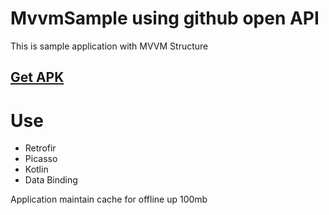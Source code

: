 # MvvmSample using github open API
This is sample application with MVVM Structure 
## [Get APK](https://github.com/amitranjan2303/gitHupMvvmSample/blob/master/app-debug.apk)
# Use
   - Retrofir
   - Picasso
   - Kotlin
   - Data Binding

Application maintain cache for offline up 100mb

